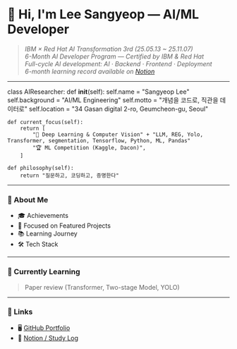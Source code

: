 # 👋 Hi, I'm Lee Sangyeop — AI/ML Developer  

> _IBM × Red Hat AI Transformation 3rd (25.05.13 ~ 25.11.07)_  
> _6-Month AI Developer Program — Certified by IBM & Red Hat_  
> _Full-cycle AI development: AI · Backend · Frontend · Deployment_  
> _6-month learning record available on [Notion](https://www.notion.so/23f635cbe75f802c8513f82bceb2b092)_

---

class AIResearcher:
    def __init__(self):
        self.name = "Sangyeop Lee"
        self.background = "AI/ML Engineering"
        self.motto = "개념을 코드로, 직관을 데이터로"
        self.location = "34 Gasan digital 2-ro, Geumcheon-gu, Seoul"
        
    def current_focus(self):
        return [
            "🧠 Deep Learning & Computer Vision" + "LLM, REG, Yolo, Transformer, segmentation, Tensorflow, Python, ML, Pandas"
            "🏆 ML Competition (Kaggle, Dacon)",
        ]
        
    def philosophy(self):
        return "질문하고, 코딩하고, 증명한다"
---

### 🧭 About Me
- 🎓 Achievements
- 💼 Focused on Featured Projects
- 📚 Learning Journey
- 🛠️ Tech Stack

---

### 📄 Currently Learning
> Paper review (Transformer, Two-stage Model, YOLO)
---

### 🔗 Links
- 🖥️ [GitHub Portfolio](https://github.com/salagadoola123/salagadoola)
- 📔 [Notion / Study Log](https://www.notion.so/0-23f635cbe75f8012baebd56c88f37113)
